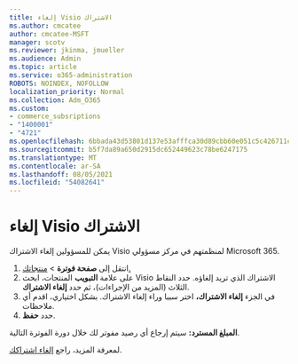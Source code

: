```yaml
---
title: إلغاء Visio الاشتراك
ms.author: cmcatee
author: cmcatee-MSFT
manager: scotv
ms.reviewer: jkinma, jmueller
ms.audience: Admin
ms.topic: article
ms.service: o365-administration
ROBOTS: NOINDEX, NOFOLLOW
localization_priority: Normal
ms.collection: Adm_O365
ms.custom:
- commerce_subsriptions
- "1400001"
- "4721"
ms.openlocfilehash: 6bbada43d53801d137e53afffca30d89cbb60e051c5c426711caaadb36cf39bd
ms.sourcegitcommit: b5f7da89a650d2915dc652449623c78be6247175
ms.translationtype: MT
ms.contentlocale: ar-SA
ms.lasthandoff: 08/05/2021
ms.locfileid: "54082641"
---
```

# <a name="cancel-visio-subscription"></a>إلغاء Visio الاشتراك

يمكن للمسؤولين إلغاء الاشتراك Visio لمنظمتهم في مركز مسؤولي Microsoft 365.

1. انتقل إلى **صفحة فوترة** \> [منتجاتك.](https://go.microsoft.com/fwlink/p/?linkid=842054)
2. على علامة **التبويب** المنتجات، ابحث Visio الاشتراك الذي تريد إلغاؤه. حدد النقاط الثلاث (المزيد من الإجراءات)، ثم حدد **إلغاء الاشتراك**.
3. في الجزء **إلغاء الاشتراك،** اختر سببا وراء إلغاء الاشتراك. بشكل اختياري، اقدم أي ملاحظات.
4. حدد **حفظ**.

**المبلغ المسترد:** سيتم إرجاع أي رصيد مفوتر لك خلال دورة الفوترة التالية.

لمعرفة المزيد، راجع [إلغاء اشتراكك](/microsoft-365/commerce/subscriptions/cancel-your-subscription).